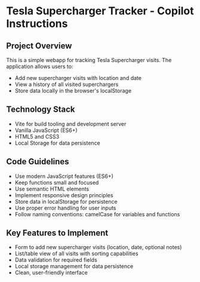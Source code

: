 # Tesla Supercharger Tracker - Copilot Instructions

<!-- Use this file to provide workspace-specific custom instructions to Copilot. For more details, visit https://code.visualstudio.com/docs/copilot/copilot-customization#_use-a-githubcopilotinstructionsmd-file -->

## Project Overview
This is a simple webapp for tracking Tesla Supercharger visits. The application allows users to:
- Add new supercharger visits with location and date
- View a history of all visited superchargers
- Store data locally in the browser's localStorage

## Technology Stack
- Vite for build tooling and development server
- Vanilla JavaScript (ES6+)
- HTML5 and CSS3
- Local Storage for data persistence

## Code Guidelines
- Use modern JavaScript features (ES6+)
- Keep functions small and focused
- Use semantic HTML elements
- Implement responsive design principles
- Store data in localStorage for persistence
- Use proper error handling for user inputs
- Follow naming conventions: camelCase for variables and functions

## Key Features to Implement
- Form to add new supercharger visits (location, date, optional notes)
- List/table view of all visits with sorting capabilities
- Data validation for required fields
- Local storage management for data persistence
- Clean, user-friendly interface
